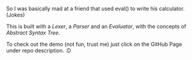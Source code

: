 So I was basically mad at a friend that used eval() to write his calculator. (Jokes)

This is built with a _Lexer_, a _Parser_ and an _Evaluator_, with the concepts of _Abstract Syntax Tree_.

To check out the demo (not fun, trust me) just click on the GitHub Page under repo description. :D
